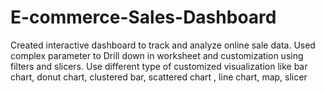 # E-commerce-Sales-Dashboard

Created interactive dashboard to track and analyze online sale data. Used complex parameter to Drill down in worksheet and customization
using filters and slicers. Use different type of customized visualization
like bar chart, donut chart, clustered bar, scattered chart , line chart, map, slicer 


